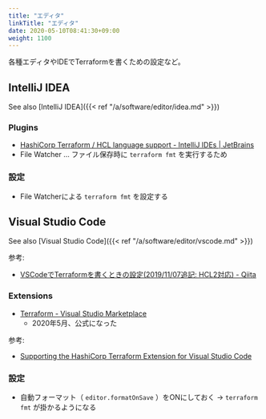 ```yaml
---
title: "エディタ"
linkTitle: "エディタ"
date: 2020-05-10T08:41:30+09:00
weight: 1100
---
```


各種エディタやIDEでTerraformを書くための設定など。

## IntelliJ IDEA

See also [IntelliJ IDEA]({{< ref "/a/software/editor/idea.md" >}})

### Plugins

- [HashiCorp Terraform / HCL language support - IntelliJ IDEs | JetBrains](https://plugins.jetbrains.com/plugin/7808-hashicorp-terraform--hcl-language-support)
- File Watcher ... ファイル保存時に `terraform fmt` を実行するため

### 設定

- File Watcherによる `terraform fmt` を設定する

## Visual Studio Code

See also [Visual Studio Code]({{< ref "/a/software/editor/vscode.md" >}})

参考:

- [VSCodeでTerraformを書くときの設定(2019/11/07追記: HCL2対応) - Qiita](https://qiita.com/pypypyo14/items/5520f3defa55119f3a1a)

### Extensions

- [Terraform - Visual Studio Marketplace](https://marketplace.visualstudio.com/items?itemName=mauve.terraform)
  - 2020年5月、公式になった

参考:

- [Supporting the HashiCorp Terraform Extension for Visual Studio Code](https://www.hashicorp.com/blog/supporting-the-hashicorp-terraform-extension-for-visual-studio-code/)

### 設定

- 自動フォーマット（ `editor.formatOnSave` ）をONにしておく -> `terraform fmt` が掛かるようになる
